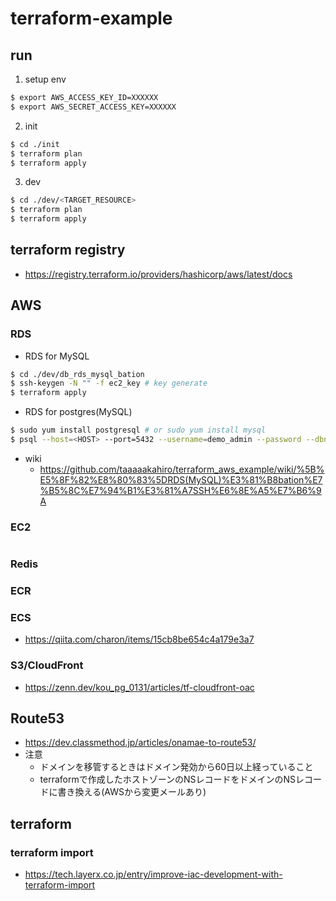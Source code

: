 # terraform-example

## run
1.  setup env
```sh
$ export AWS_ACCESS_KEY_ID=XXXXXX
$ export AWS_SECRET_ACCESS_KEY=XXXXXX
```

2. init
```sh
$ cd ./init
$ terraform plan
$ terraform apply  
```

3. dev
```sh
$ cd ./dev/<TARGET_RESOURCE>
$ terraform plan
$ terraform apply
```

## terraform registry
 - https://registry.terraform.io/providers/hashicorp/aws/latest/docs

## AWS
### RDS
 - RDS for MySQL
```sh
$ cd ./dev/db_rds_mysql_bation
$ ssh-keygen -N "" -f ec2_key # key generate
$ terraform apply
```
 - RDS for postgres(MySQL)
```sh
$ sudo yum install postgresql # or sudo yum install mysql
$ psql --host=<HOST> --port=5432 --username=demo_admin --password --dbname=example # login

```
- wiki
    - https://github.com/taaaaakahiro/terraform_aws_example/wiki/%5B%E5%8F%82%E8%80%83%5DRDS(MySQL)%E3%81%B8bation%E7%B5%8C%E7%94%B1%E3%81%A7SSH%E6%8E%A5%E7%B6%9A

### EC2
```sh
```

### Redis

### ECR

### ECS
 - https://qiita.com/charon/items/15cb8be654c4a179e3a7  
 
### S3/CloudFront
- https://zenn.dev/kou_pg_0131/articles/tf-cloudfront-oac

## Route53
 - https://dev.classmethod.jp/articles/onamae-to-route53/
 - 注意
    - ドメインを移管するときはドメイン発効から60日以上経っていること
    - terraformで作成したホストゾーンのNSレコードをドメインのNSレコードに書き換える(AWSから変更メールあり)

## terraform
### terraform import
 - https://tech.layerx.co.jp/entry/improve-iac-development-with-terraform-import
